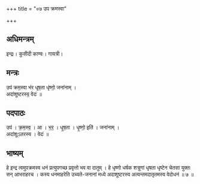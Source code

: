 +++
title = "०७ उप क्रमस्वा"

+++
## अधिमन्त्रम्
इन्द्रः। कुसीदी काण्वः। गायत्री।

## मन्त्रः
उप॑ क्रम॒स्वा भ॑र धृष॒ता धृ॑ष्णो॒ जना॑नाम् ।  
अदा॑शूष्टरस्य॒ वेदः॑ ॥

## पदपाठः
उप॑ । क्र॒म॒स्व॒ । आ । भ॒र॒ । धृ॒ष॒ता । धृ॒ष्णो॒ इति॑ । जना॑नाम् ।  
अदा॑शूःऽतरस्य । वेदः॑ ॥

## भाष्यम्
हे इन्द्र त्वमुपक्रमस्व धनं प्रत्युपगच्छ प्रवृत्तो भव वा दातुम् । हे धृष्णो धर्षक शत्रूणां धृषता धृष्टेन चेतसा युक्तः सन् आभराहरच । कस्य धनमाहरेति उच्यते-जनानां मध्ये अदाशूष्टरस्य अत्यन्तमदातृतमस्य वेदोधनं ॥ ७ ॥